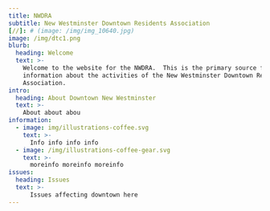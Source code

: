 ```yaml
---
title: NWDRA
subtitle: New Westminster Downtown Residents Association
[//]: # (image: /img/img_10640.jpg)
image: /img/dtc1.png
blurb:
  heading: Welcome
  text: >-
    Welcome to the website for the NWDRA.  This is the primary source for
    information about the activities of the New Westminster Downtown Residents
    Association.
intro:
  heading: About Downtown New Westminster
  text: >-
    About about abou
information:
  - image: img/illustrations-coffee.svg
    text: >-
      Info info info info 
  - image: /img/illustrations-coffee-gear.svg
    text: >-
      moreinfo moreinfo moreinfo
issues:
  heading: Issues
  text: >-
      Issues affecting downtown here
---
```



